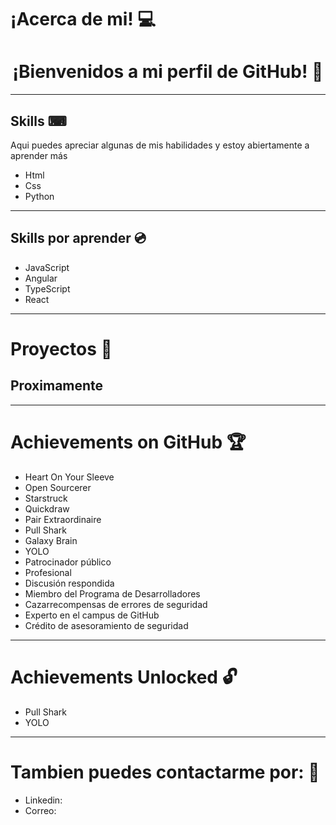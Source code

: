 # ¡Acerca de mi! 💻

<h1 align="center">¡Bienvenidos a mi perfil de GitHub! 👀</h1>

<hr>

## Skills ⌨
Aqui puedes apreciar algunas de  mis habilidades y estoy abiertamente a aprender más
- Html
- Css
- Python
<hr>

## Skills por aprender 💿

- JavaScript
- Angular 
- TypeScript
- React
<hr>

# Proyectos 💾
<h2>Proximamente</h2>

<hr>
<h1> Achievements on GitHub 🏆 </h1>

- Heart On Your Sleeve
- Open Sourcerer
- Starstruck
- Quickdraw
- Pair Extraordinaire
- Pull Shark
- Galaxy Brain
- YOLO
- Patrocinador público 
- Profesional
- Discusión respondida
- Miembro del Programa de Desarrolladores
- Cazarrecompensas de errores de seguridad
- Experto en el campus de GitHub
- Crédito de asesoramiento de seguridad

<hr>
<h1> Achievements Unlocked 🔓 </h1>

- Pull Shark
- YOLO


<hr>
<h1> Tambien puedes contactarme por: 📱</h1>

- Linkedin: 
- Correo: 
